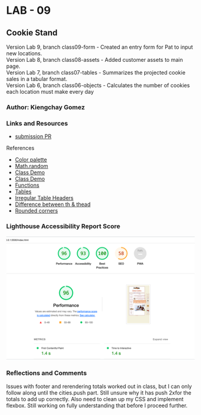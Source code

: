 # LAB - 09

## Cookie Stand

Version Lab 9, branch class09-form - Created an entry form for Pat to input new locations.<br>
Version Lab 8, branch class08-assets - Added customer assets to main page. <br>
Version Lab 7, branch class07-tables - Summarizes the projected cookie sales in a tabular format.<br>
Version Lab 6, branch class06-objects - Calculates the number of cookies each location must make every day

### Author: Kiengchay Gomez

### Links and Resources

* [submission PR](http://xyz.com)

References

* [Color palette](https://coolors.co/palettes/trending)
* [Math.random](https://developer.mozilla.org/en-US/docs/Web/JavaScript/Reference/Global_Objects/Math/random )
* [Class Demo](https://github.com/codefellows/seattle-code-201n30/blob/main/class-06/demo/lecture.md)
* [Class Demo](https://github.com/codefellows/seattle-code-201n30/blob/main/class-06/demo/js/app.js)
* [Functions](https://www.w3schools.com/js/js_functions.asp)
* [Tables](https://developer.mozilla.org/en-US/docs/Web/HTML/Element/th)
* [Irregular Table Headers](https://www.w3.org/WAI/tutorials/tables/irregular/)
* [Difference between th & thead](https://www.geeksforgeeks.org/differentiate-between-th-thead-tags-in-html-table/ )
* [Rounded corners](https://www.w3schools.com/css/css3_borders.asp)

### Lighthouse Accessibility Report Score

![Lighthouse Accessibility Report](./img/Screenshot%202023-03-10%20at%2012.24.48%20AM.png)

### Reflections and Comments

Issues with footer and rerendering totals worked out in class, but I can only follow along until the cities.push part. Still unsure why it has push 2xfor the totals to add up correctly. Also need to clean up my CSS and implement flexbox. Still working on fully understanding that before I proceed further.